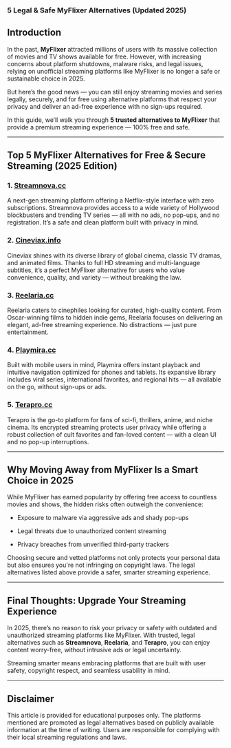 ### 5 Legal & Safe MyFlixer Alternatives (Updated 2025)

## Introduction

In the past, **MyFlixer** attracted millions of users with its massive collection of movies and TV shows available for free. However, with increasing concerns about platform shutdowns, malware risks, and legal issues, relying on unofficial streaming platforms like MyFlixer is no longer a safe or sustainable choice in 2025.

But here’s the good news — you can still enjoy streaming movies and series legally, securely, and for free using alternative platforms that respect your privacy and deliver an ad-free experience with no sign-ups required.

In this guide, we’ll walk you through **5 trusted alternatives to MyFlixer** that provide a premium streaming experience — 100% free and safe.

----------

## Top 5 MyFlixer Alternatives for Free & Secure Streaming (2025 Edition)

### 1. **[Streamnova.cc](https://streamnova.cc)**

A next-gen streaming platform offering a Netflix-style interface with zero subscriptions. Streamnova provides access to a wide variety of Hollywood blockbusters and trending TV series — all with no ads, no pop-ups, and no registration. It’s a safe and clean platform built with privacy in mind.

### 2. **[Cineviax.info](https://cineviax.info)**

Cineviax shines with its diverse library of global cinema, classic TV dramas, and animated films. Thanks to full HD streaming and multi-language subtitles, it’s a perfect MyFlixer alternative for users who value convenience, quality, and variety — without breaking the law.

### 3. **[Reelaria.cc](https://reelaria.cc)**

Reelaria caters to cinephiles looking for curated, high-quality content. From Oscar-winning films to hidden indie gems, Reelaria focuses on delivering an elegant, ad-free streaming experience. No distractions — just pure entertainment.

### 4. **[Playmira.cc](https://playmira.cc)**

Built with mobile users in mind, Playmira offers instant playback and intuitive navigation optimized for phones and tablets. Its expansive library includes viral series, international favorites, and regional hits — all available on the go, without sign-ups or ads.

### 5. **[Terapro.cc](https://terapro.cc)**

Terapro is the go-to platform for fans of sci-fi, thrillers, anime, and niche cinema. Its encrypted streaming protects user privacy while offering a robust collection of cult favorites and fan-loved content — with a clean UI and no pop-up interruptions.

----------

## Why Moving Away from MyFlixer Is a Smart Choice in 2025

While MyFlixer has earned popularity by offering free access to countless movies and shows, the hidden risks often outweigh the convenience:

-   Exposure to malware via aggressive ads and shady pop-ups
    
-   Legal threats due to unauthorized content streaming
    
-   Privacy breaches from unverified third-party trackers
    

Choosing secure and vetted platforms not only protects your personal data but also ensures you're not infringing on copyright laws. The legal alternatives listed above provide a safer, smarter streaming experience.

----------

## Final Thoughts: Upgrade Your Streaming Experience

In 2025, there’s no reason to risk your privacy or safety with outdated and unauthorized streaming platforms like MyFlixer. With trusted, legal alternatives such as **Streamnova**, **Reelaria**, and **Terapro**, you can enjoy content worry-free, without intrusive ads or legal uncertainty.

Streaming smarter means embracing platforms that are built with user safety, copyright respect, and seamless usability in mind.

----------

## **Disclaimer**

This article is provided for educational purposes only. The platforms mentioned are promoted as legal alternatives based on publicly available information at the time of writing. Users are responsible for complying with their local streaming regulations and laws.
